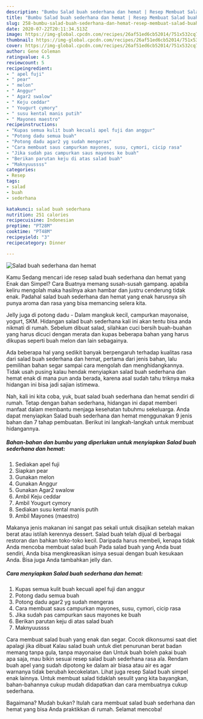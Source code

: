 ```yaml
---
description: "Bumbu Salad buah sederhana dan hemat | Resep Membuat Salad buah sederhana dan hemat Yang Lezat Sekali"
title: "Bumbu Salad buah sederhana dan hemat | Resep Membuat Salad buah sederhana dan hemat Yang Lezat Sekali"
slug: 258-bumbu-salad-buah-sederhana-dan-hemat-resep-membuat-salad-buah-sederhana-dan-hemat-yang-lezat-sekali
date: 2020-07-22T20:11:34.513Z
image: https://img-global.cpcdn.com/recipes/26af51ed6cb52014/751x532cq70/salad-buah-sederhana-dan-hemat-foto-resep-utama.jpg
thumbnail: https://img-global.cpcdn.com/recipes/26af51ed6cb52014/751x532cq70/salad-buah-sederhana-dan-hemat-foto-resep-utama.jpg
cover: https://img-global.cpcdn.com/recipes/26af51ed6cb52014/751x532cq70/salad-buah-sederhana-dan-hemat-foto-resep-utama.jpg
author: Gene Coleman
ratingvalue: 4.5
reviewcount: 5
recipeingredient:
- " apel fuji"
- " pear"
- " melon"
- " Anggur"
- " Agar2 swalow"
- " Keju ceddar"
- " Yougurt cymory"
- " susu kental manis putih"
- " Mayones maestro"
recipeinstructions:
- "Kupas semua kulit buah kecuali apel fuji dan anggur"
- "Potong dadu semua buah"
- "Potong dadu agar2 yg sudah mengeras"
- "Cara membuat saus campurkan mayones, susu, cymori, cicip rasa"
- "Jika sudah pas campurkan saus mayones ke buah"
- "Berikan parutan keju di atas salad buah"
- "Maknyuussss"
categories:
- Resep
tags:
- salad
- buah
- sederhana

katakunci: salad buah sederhana 
nutrition: 251 calories
recipecuisine: Indonesian
preptime: "PT28M"
cooktime: "PT48M"
recipeyield: "3"
recipecategory: Dinner

---
```



![Salad buah sederhana dan hemat](https://img-global.cpcdn.com/recipes/26af51ed6cb52014/751x532cq70/salad-buah-sederhana-dan-hemat-foto-resep-utama.jpg)

Kamu Sedang mencari ide resep salad buah sederhana dan hemat yang Enak dan Simpel? Cara Buatnya memang susah-susah gampang. apabila keliru mengolah maka hasilnya akan hambar dan justru cenderung tidak enak. Padahal salad buah sederhana dan hemat yang enak harusnya sih punya aroma dan rasa yang bisa memancing selera kita.

Jelly juga di potong dadu - Dalam mangkuk kecil, campurkan mayonaise, yogurt, SKM. Hidangan salad buah sederhana kali ini akan tentu bisa anda nikmati di rumah. Sebelum dibuat salad, silahkan cuci bersih buah-buahan yang harus dicuci dengan merata dan kupas beberapa bahan yang harus dikupas seperti buah melon dan lain sebagainya.

Ada beberapa hal yang sedikit banyak berpengaruh terhadap kualitas rasa dari salad buah sederhana dan hemat, pertama dari jenis bahan, lalu pemilihan bahan segar sampai cara mengolah dan menghidangkannya. Tidak usah pusing kalau hendak menyiapkan salad buah sederhana dan hemat enak di mana pun anda berada, karena asal sudah tahu triknya maka hidangan ini bisa jadi sajian istimewa.


Nah, kali ini kita coba, yuk, buat salad buah sederhana dan hemat sendiri di rumah. Tetap dengan bahan sederhana, hidangan ini dapat memberi manfaat dalam membantu menjaga kesehatan tubuhmu sekeluarga. Anda dapat menyiapkan Salad buah sederhana dan hemat menggunakan 9 jenis bahan dan 7 tahap pembuatan. Berikut ini langkah-langkah untuk membuat hidangannya.

<!--inarticleads1-->

##### Bahan-bahan dan bumbu yang diperlukan untuk menyiapkan Salad buah sederhana dan hemat:

1. Sediakan  apel fuji
1. Siapkan  pear
1. Gunakan  melon
1. Gunakan  Anggur
1. Gunakan  Agar2 swalow
1. Ambil  Keju ceddar
1. Ambil  Yougurt cymory
1. Sediakan  susu kental manis putih
1. Ambil  Mayones (maestro)


Makanya jenis makanan ini sangat pas sekali untuk disajikan setelah makan berat atau istilah kerennya dessert. Salad buah telah dijual di berbagai restoran dan bahkan toko-toko kecil. Daripada harus membeli, kenapa tidak Anda mencoba membuat salad buah Pada salad buah yang Anda buat sendiri, Anda bisa mengkreasikan isinya sesuai dengan buah kesukaan Anda. Bisa juga Anda tambahkan jelly dan. 

<!--inarticleads2-->

##### Cara menyiapkan Salad buah sederhana dan hemat:

1. Kupas semua kulit buah kecuali apel fuji dan anggur
1. Potong dadu semua buah
1. Potong dadu agar2 yg sudah mengeras
1. Cara membuat saus campurkan mayones, susu, cymori, cicip rasa
1. Jika sudah pas campurkan saus mayones ke buah
1. Berikan parutan keju di atas salad buah
1. Maknyuussss


Cara membuat salad buah yang enak dan segar. Cocok dikonsumsi saat diet apalagi jika dibuat Kalau salad buah untuk diet penurunan berat badan memang tanpa gula, tanpa mayonaise dan Untuk buah boleh pakai buah apa saja, mau bikin sesuai resep salad buah sederhana rasa ala. Rendam buah apel yang sudah dipotong ke dalam air biasa atau air es agar warnanya tidak berubah kecokelatan. Lihat juga resep Salad buah simpel enak lainnya. Untuk membuat salad tidaklah sesulit yang kita bayangkan, bahan-bahannya cukup mudah didapatkan dan cara membuatnya cukup sederhana. 

Bagaimana? Mudah bukan? Itulah cara membuat salad buah sederhana dan hemat yang bisa Anda praktikkan di rumah. Selamat mencoba!

